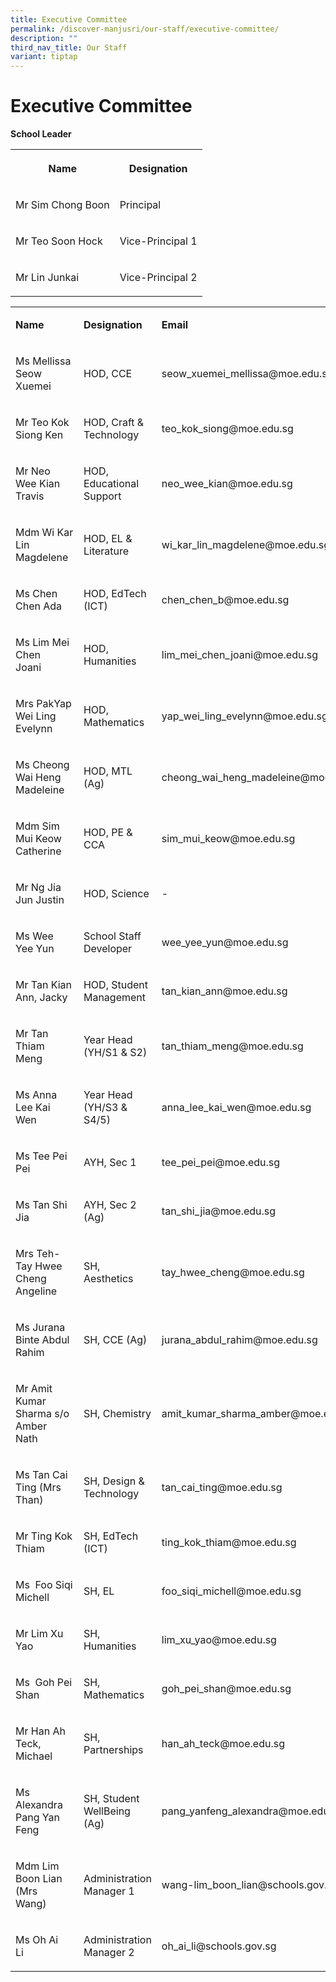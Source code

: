```yaml
---
title: Executive Committee
permalink: /discover-manjusri/our-staff/executive-committee/
description: ""
third_nav_title: Our Staff
variant: tiptap
---
```

<h1>Executive Committee</h1><p><strong>School Leader</strong></p><table><tbody><tr><th rowspan="1" colspan="1"><p>Name</p></th><th rowspan="1" colspan="1"><p>Designation</p></th></tr><tr><td rowspan="1" colspan="1"><p>Mr Sim Chong Boon <br></p></td><td rowspan="1" colspan="1"><p>Principal</p></td></tr><tr><td rowspan="1" colspan="1"><p>Mr Teo Soon Hock<br></p></td><td rowspan="1" colspan="1"><p>Vice-Principal 1</p></td></tr><tr><td rowspan="1" colspan="1"><p>Mr Lin Junkai<br></p></td><td rowspan="1" colspan="1"><p>Vice-Principal 2</p></td></tr></tbody></table><table><tbody><tr><td rowspan="1" colspan="1"><p><strong>Name</strong></p></td><td rowspan="1" colspan="1"><p><strong>Designation</strong></p></td><td rowspan="1" colspan="1"><p><strong>Email</strong></p></td></tr><tr><td rowspan="1" colspan="1"><p>Ms Mellissa Seow Xuemei</p></td><td rowspan="1" colspan="1"><p>HOD, CCE</p></td><td rowspan="1" colspan="1"><p><a rel="noopener noreferrer nofollow" target="_blank">seow_xuemei_mellissa@moe.edu.sg</a></p></td></tr><tr><td rowspan="1" colspan="1"><p>Mr Teo Kok Siong Ken</p></td><td rowspan="1" colspan="1"><p>HOD, Craft &amp; Technology</p></td><td rowspan="1" colspan="1"><p><a rel="noopener noreferrer nofollow" target="_blank">teo_kok_siong@moe.edu.sg</a></p></td></tr><tr><td rowspan="1" colspan="1"><p>Mr Neo Wee Kian Travis&nbsp;&nbsp;</p></td><td rowspan="1" colspan="1"><p>HOD, Educational Support</p></td><td rowspan="1" colspan="1"><p><a rel="noopener noreferrer nofollow" target="_blank">neo_wee_kian@moe.edu.sg</a></p></td></tr><tr><td rowspan="1" colspan="1"><p>Mdm Wi Kar Lin Magdelene&nbsp;&nbsp;</p></td><td rowspan="1" colspan="1"><p>HOD, EL &amp; Literature</p></td><td rowspan="1" colspan="1"><p><a rel="noopener noreferrer nofollow" target="_blank">wi_kar_lin_magdelene@moe.edu.sg</a></p></td></tr><tr><td rowspan="1" colspan="1"><p>Ms Chen Chen Ada&nbsp;</p></td><td rowspan="1" colspan="1"><p>HOD, EdTech (ICT)</p></td><td rowspan="1" colspan="1"><p><a rel="noopener noreferrer nofollow" target="_blank">chen_chen_b@moe.edu.sg</a></p></td></tr><tr><td rowspan="1" colspan="1"><p>Ms Lim Mei Chen Joani&nbsp;&nbsp;</p></td><td rowspan="1" colspan="1"><p>HOD, Humanities</p></td><td rowspan="1" colspan="1"><p><a rel="noopener noreferrer nofollow" target="_blank">lim_mei_chen_joani@moe.edu.sg</a></p></td></tr><tr><td rowspan="1" colspan="1"><p>Mrs PakYap Wei Ling Evelynn&nbsp;&nbsp;</p></td><td rowspan="1" colspan="1"><p>HOD, Mathematics</p></td><td rowspan="1" colspan="1"><p><a rel="noopener noreferrer nofollow" target="_blank">yap_wei_ling_evelynn@moe.edu.sg</a></p></td></tr><tr><td rowspan="1" colspan="1"><p>Ms Cheong Wai Heng Madeleine&nbsp;&nbsp;</p></td><td rowspan="1" colspan="1"><p>HOD, MTL (Ag)</p></td><td rowspan="1" colspan="1"><p><a rel="noopener noreferrer nofollow" target="_blank">cheong_wai_heng_madeleine@moe.edu.sg</a></p></td></tr><tr><td rowspan="1" colspan="1"><p>Mdm Sim Mui Keow Catherine&nbsp;&nbsp;</p></td><td rowspan="1" colspan="1"><p>HOD, PE &amp; CCA</p></td><td rowspan="1" colspan="1"><p><a rel="noopener noreferrer nofollow" target="_blank">sim_mui_keow@moe.edu.sg</a></p></td></tr><tr><td rowspan="1" colspan="1"><p>Mr Ng Jia Jun Justin&nbsp;&nbsp;</p></td><td rowspan="1" colspan="1"><p>HOD, Science</p></td><td rowspan="1" colspan="1"><p>-</p></td></tr><tr><td rowspan="1" colspan="1"><p>Ms Wee Yee Yun&nbsp;&nbsp;&nbsp;</p></td><td rowspan="1" colspan="1"><p>School Staff Developer</p></td><td rowspan="1" colspan="1"><p><a rel="noopener noreferrer nofollow" target="_blank">wee_yee_yun@moe.edu.sg</a></p></td></tr><tr><td rowspan="1" colspan="1"><p>Mr Tan Kian Ann, Jacky&nbsp;&nbsp;</p></td><td rowspan="1" colspan="1"><p>HOD, Student Management</p></td><td rowspan="1" colspan="1"><p><a rel="noopener noreferrer nofollow" target="_blank">tan_kian_ann@moe.edu.sg</a></p></td></tr><tr><td rowspan="1" colspan="1"><p>Mr Tan Thiam Meng&nbsp;&nbsp;</p></td><td rowspan="1" colspan="1"><p>Year Head (YH/S1 &amp; S2)</p></td><td rowspan="1" colspan="1"><p><a rel="noopener noreferrer nofollow" target="_blank">tan_thiam_meng@moe.edu.sg</a></p></td></tr><tr><td rowspan="1" colspan="1"><p>Ms Anna Lee Kai Wen&nbsp;&nbsp;</p></td><td rowspan="1" colspan="1"><p>Year Head (YH/S3 &amp; S4/5)</p></td><td rowspan="1" colspan="1"><p><a rel="noopener noreferrer nofollow" target="_blank">anna_lee_kai_wen@moe.edu.sg</a></p></td></tr><tr><td rowspan="1" colspan="1"><p>Ms Tee Pei Pei&nbsp;&nbsp;</p></td><td rowspan="1" colspan="1"><p>AYH, Sec 1</p></td><td rowspan="1" colspan="1"><p><a rel="noopener noreferrer nofollow" target="_blank">tee_pei_pei@moe.edu.sg</a></p></td></tr><tr><td rowspan="1" colspan="1"><p>Ms Tan Shi Jia&nbsp;&nbsp;</p></td><td rowspan="1" colspan="1"><p>AYH, Sec 2 (Ag)</p></td><td rowspan="1" colspan="1"><p><a rel="noopener noreferrer nofollow" target="_blank">tan_shi_jia@moe.edu.sg</a></p></td></tr><tr><td rowspan="1" colspan="1"><p>Mrs Teh-Tay Hwee Cheng Angeline&nbsp;&nbsp;</p></td><td rowspan="1" colspan="1"><p>SH, Aesthetics</p></td><td rowspan="1" colspan="1"><p><a rel="noopener noreferrer nofollow" target="_blank">tay_hwee_cheng@moe.edu.sg</a></p></td></tr><tr><td rowspan="1" colspan="1"><p>Ms Jurana Binte Abdul Rahim&nbsp;&nbsp;</p></td><td rowspan="1" colspan="1"><p>SH, CCE (Ag)</p></td><td rowspan="1" colspan="1"><p><a rel="noopener noreferrer nofollow" target="_blank">jurana_abdul_rahim@moe.edu.sg</a></p></td></tr><tr><td rowspan="1" colspan="1"><p>Mr Amit Kumar Sharma s/o Amber Nath&nbsp;&nbsp;</p></td><td rowspan="1" colspan="1"><p>SH, Chemistry</p></td><td rowspan="1" colspan="1"><p><a rel="noopener noreferrer nofollow" target="_blank">amit_kumar_sharma_amber@moe.edu.sg</a></p></td></tr><tr><td rowspan="1" colspan="1"><p>Ms Tan Cai Ting (Mrs Than)&nbsp;&nbsp;</p></td><td rowspan="1" colspan="1"><p>SH, Design &amp; Technology</p></td><td rowspan="1" colspan="1"><p><a rel="noopener noreferrer nofollow" target="_blank">tan_cai_ting@moe.edu.sg</a></p></td></tr><tr><td rowspan="1" colspan="1"><p>Mr Ting Kok Thiam&nbsp;&nbsp;</p></td><td rowspan="1" colspan="1"><p>SH, EdTech (ICT)</p></td><td rowspan="1" colspan="1"><p><a rel="noopener noreferrer nofollow" target="_blank">ting_kok_thiam@moe.edu.sg</a></p></td></tr><tr><td rowspan="1" colspan="1"><p>Ms&nbsp; Foo Siqi Michell&nbsp;&nbsp;</p></td><td rowspan="1" colspan="1"><p>SH, EL</p></td><td rowspan="1" colspan="1"><p><a rel="noopener noreferrer nofollow" target="_blank">foo_siqi_michell@moe.edu.sg</a></p></td></tr><tr><td rowspan="1" colspan="1"><p>Mr Lim Xu Yao&nbsp;&nbsp;</p></td><td rowspan="1" colspan="1"><p>SH, Humanities</p></td><td rowspan="1" colspan="1"><p><a rel="noopener noreferrer nofollow" target="_blank">lim_xu_yao@moe.edu.sg</a></p></td></tr><tr><td rowspan="1" colspan="1"><p>Ms&nbsp; Goh Pei Shan&nbsp;&nbsp;</p></td><td rowspan="1" colspan="1"><p>SH, Mathematics</p></td><td rowspan="1" colspan="1"><p><a rel="noopener noreferrer nofollow" target="_blank">goh_pei_shan@moe.edu.sg</a></p></td></tr><tr><td rowspan="1" colspan="1"><p>Mr Han Ah Teck, Michael&nbsp;&nbsp;</p></td><td rowspan="1" colspan="1"><p>SH, Partnerships</p></td><td rowspan="1" colspan="1"><p><a rel="noopener noreferrer nofollow" target="_blank">han_ah_teck@moe.edu.sg</a></p></td></tr><tr><td rowspan="1" colspan="1"><p>Ms Alexandra Pang Yan Feng&nbsp;&nbsp;</p></td><td rowspan="1" colspan="1"><p>SH, Student WellBeing (Ag)</p></td><td rowspan="1" colspan="1"><p><a rel="noopener noreferrer nofollow" target="_blank">pang_yanfeng_alexandra@moe.edu.sg</a></p></td></tr><tr><td rowspan="1" colspan="1"><p>Mdm Lim Boon Lian (Mrs Wang)&nbsp;&nbsp;</p></td><td rowspan="1" colspan="1"><p>Administration Manager 1</p></td><td rowspan="1" colspan="1"><p><a rel="noopener noreferrer nofollow" target="_blank">wang-lim_boon_lian@schools.gov.sg</a></p></td></tr><tr><td rowspan="1" colspan="1"><p>Ms Oh Ai Li&nbsp;&nbsp;</p></td><td rowspan="1" colspan="1"><p>Administration Manager 2</p></td><td rowspan="1" colspan="1"><p><a rel="noopener noreferrer nofollow" target="_blank">oh_ai_li@schools.gov.sg</a></p></td></tr></tbody></table><p></p>